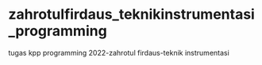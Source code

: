 # zahrotulfirdaus_teknikinstrumentasi_programming
tugas kpp programming 2022-zahrotul firdaus-teknik instrumentasi
